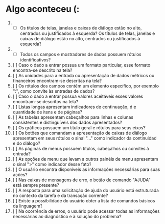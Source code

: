 # Algo aconteceu (:
1.  - [ ] Os títulos de telas, janelas e caixas de diálogo estão no alto, centrados ou justificados à esquerda?
Os títulos de telas, janelas e caixas de diálogo estão no alto, centrados ou justificados à esquerda?
2.  - [ ] Todos os campos e mostradores de dados possuem rótulos identificativos?
3.  [ ]
Caso o dado a entrar possua um formato particular, esse formato encontra-se descrito na tela?
4.  [ ]
As unidades para a entrada ou apresentação de dados métricos ou financeiros encontram-se descritas na tela?
5.  [ ]
Os rótulos dos campos contêm um elemento específico, por exemplo ":", como convite às entradas de dados?
6.  [ ]
Caso o dado a entrar possua valores aceitáveis esses valores encontram-se descritos na tela?
7.  [ ]
Listas longas apresentam indicadores de continuação, d e quantidade de itens e de páginas?
8.  [ ]
As tabelas apresentam cabeçalhos para linhas e colunas consistentes e distinguíveis dos dados apresentados?
9.  [ ]
Os gráficos possuem um título geral e rótulos para seus eixos?
10.  [ ]
Os botões que comandam a apresentação de caixas de diálogo apresentam em seus rótulos o sinal "..." como indicador da continuidad e do diálogo?
11.  [ ]
As páginas de menus possuem títulos, cabeçalhos ou convites à entrada?
12.  [ ]
As opções de menu que levam a outros painéis de menu   apresentam o sinal ">" como indicador desse fato?
13.  [ ]
O usuário encontra disponíveis as informações necessárias para suas ações?
14.  [ ]
Nas caixas de mensagens de erro, o botão de comando "AJUDA" está sempre presente?
15.  [ ]
A resposta para uma solicitação de ajuda do usuário está estruturada no contexto da tarefa e da transação corrente?
16.  [ ]
Existe a possibilidade do usuário obter a lista de comandos básicos da linguagem?
17.  [ ]
Na ocorrência de erros, o usuário pode acessar todas as informações necessárias ao diagnóstico e à solução do problema?
 
<script src="/demo.js"></script>
<script src="https://code.jquery.com/jquery-3.2.1.min.js"></script>
<script>

</script>
